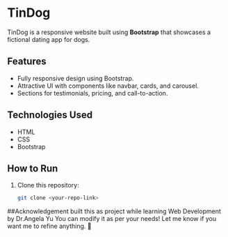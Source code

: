 # TinDog

TinDog is a responsive website built using **Bootstrap** that showcases a fictional dating app for dogs.

## Features
- Fully responsive design using Bootstrap.
- Attractive UI with components like navbar, cards, and carousel.
- Sections for testimonials, pricing, and call-to-action.

## Technologies Used
- HTML
- CSS
- Bootstrap

## How to Run
1. Clone this repository:
   ```sh
   git clone <your-repo-link>

##Acknowledgement
built this as project while learning Web Development by Dr.Angela Yu
You can modify it as per your needs! Let me know if you want me to refine anything. 🚀
